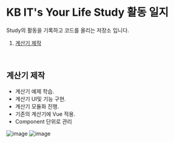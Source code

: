# KB IT's Your Life Study 활동 일지
Study의 활동을 기록하고 코드를 올리는 저장소 입니다.

1. [계산기 제작](#계산기-제작)

<br>

## 계산기 제작
- 계산기 예제 학습.
- 계산기 UI및 기능 구현.
- 계산기 모듈화 진행.
- 기존의 계산기에 Vue 적용.
- Component 단위로 관리

![image](https://github.com/user-attachments/assets/3dbc500d-95b5-4e94-9f71-3318a6822c72)
![image](https://github.com/user-attachments/assets/1550f4b8-fd1c-4bf5-a32f-68d105f15e1f)

